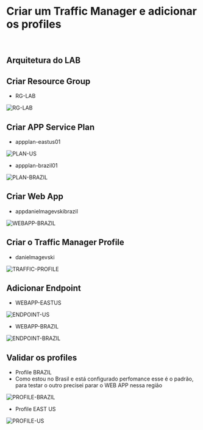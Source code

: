 # Criar um Traffic Manager e adicionar os profiles

&nbsp;
&nbsp;
&nbsp;
&nbsp;

## Arquitetura do LAB


## Criar Resource Group
* RG-LAB

![RG-LAB](https://github.com/danielmagevski/azure-labs/assets/10622331/23c9627d-b2b2-4aff-8a4b-ba08d22b5115)

## Criar APP Service Plan

* appplan-eastus01

![PLAN-US](https://github.com/danielmagevski/azure-labs/assets/10622331/b8e4e3d9-b708-4d19-abdd-a7b31c5d813f)

* appplan-brazil01

![PLAN-BRAZIL](https://github.com/danielmagevski/azure-labs/assets/10622331/dc4be8d1-3a74-4e49-8ec2-aa1f47e67c41)

## Criar Web App

* appdanielmagevskibrazil

![WEBAPP-BRAZIL](https://github.com/danielmagevski/azure-labs/assets/10622331/6afafc39-fa88-4056-8d0d-2c96890b9e4c)

## Criar o Traffic Manager Profile

* danielmagevski

![TRAFFIC-PROFILE](https://github.com/danielmagevski/azure-labs/assets/10622331/a1009932-dcc8-421a-b618-d6eb3b5dd586)

## Adicionar Endpoint

* WEBAPP-EASTUS

![ENDPOINT-US](https://github.com/danielmagevski/azure-labs/assets/10622331/1f7b1a79-5307-4ed5-a165-b97caaaa891b)

* WEBAPP-BRAZIL

![ENDPOINT-BRAZIL](https://github.com/danielmagevski/azure-labs/assets/10622331/afdf8db9-b621-4f6f-b94f-1a77ee232f65)

## Validar os profiles

* Profile BRAZIL
* Como estou no Brasil e está configurado perfomance esse é o padrão, para testar o outro precisei parar o WEB APP nessa região

![PROFILE-BRAZIL](https://github.com/danielmagevski/azure-labs/assets/10622331/b282ce76-6bf4-4e9d-b0ba-8f0237b9d3b3)

* Profile EAST US

![PROFILE-US](https://github.com/danielmagevski/azure-labs/assets/10622331/f224a0d2-3448-4eeb-a6e6-dfdb800594b3)

